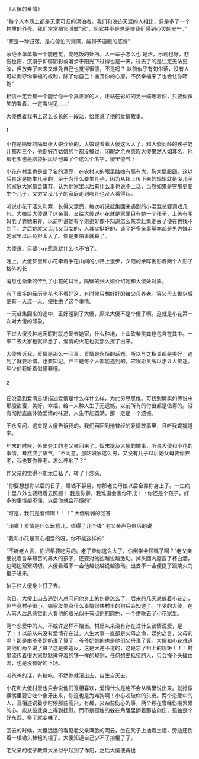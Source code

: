 

《大傻的爱情》



“每个人本质上都是无家可归的漂泊者。我们和浪迹天涯的人相比，只是多了一个物质的外壳。我们常常把它叫做“家“，但它并不是总是使我们感到心灵的安宁。”

“家是一种归宿，是心停泊的港湾，能带予温暖的感觉”

家绝不单单指一个能睡觉，能吃饭的处所。人一辈子怎么也 是活，乐观也好，悲伤也把，沉溺于抑郁阴影或漫步于阳光下过得也是一天。过去了的是注定无法更改，但放弃了未来又难免自己也觉得很傻，不是吗？ 以前似乎有句俗话，没有人可以剥夺你幸福的权利，除了你自己！撇开你的心扉，不然幸福来了也会让你吓跑“

相信一定会有一个能给你一个真正家的人，正站在彩虹的另一端等着你，只要你微笑的看着，一定看得见……“

大傻瞧着我书上这么长长的一段话，给我说了他的爱情故事。

#### 1

小花是隔壁的隔壁张大娘介绍的，大娘说看着大傻这么大了，和大傻同龄的孩子娃儿都两三个，他倒好连姑娘的手都没摸过，闲暇之余总感叹大傻果然人如其名，他那老爹也是脑袋抽风给他取了个这么个名字，傻里傻气！

小花在村里也是出了名的漂亮，在农村人的眼里姑娘有高有大，胸大屁股圆。这以后肯定是能生儿子的，至于为什么要生儿子，因为从祖上传下来的规矩就是没儿子的家庭大家都会嫌弃，认为他家里以后有什么事也说不上话，当然如果是穷那更要生个儿子，又穷又没儿子的家庭走到哪儿也没人看得起。

听说小花干活又利索，长得又漂亮，每次听说赶集回来遇到的小混混总要调戏几句。大娘给大傻说了这亲事，又给大傻说小花就是家里只有她一个孩子，上头有爹妈老了靠她来养，以前听说她有个弟弟好像不知道怎么某次赶集走丢了便在也找不到了。之后她就又当儿又当女的，人其实挺好的，谈了好多亲事基本都是男方嫌弃她家里以后负担太大了。你是要怕事就算了。

大傻说，只要小花愿意就什么也不怕了。

晚上，大傻梦里和小花牵着手在山间的小路上漫步，夕阳的余晖倒影着两个人影子格外的长

消息也渐渐的传到了小花的耳里，隔壁的张大娘介绍她和大傻处对象。

有了很多的经历小花也不看好这，有时候只想好好的给父母养老。等父母去世以后便有一天过一天，便拒绝了这个事情。

一天赶集回来的途中，正好碰到了大傻，原来大傻不是个傻子啊。这就是小花第一次对大傻的印象。

不过大傻没种地闲暇时就总爱去她家，什么种地，上山砍柴挑粪也包含在其中。一来二去大家也就熟悉了，爱情的火花也就那么擦了出来。

大傻告诉我，爱情是那么一回事。爱情是永恒的话题，所以与之相关都是美好，遇到了就要珍惜，也要知足。并不是每个人都能遇到的，它很珍贵所以才让人痴迷。年少的我听着似懂非懂。



#####  2

在没遇到爱情总想描述爱情是什么样什么样，为此穷尽思维。可找到确实如传说中那般甜蜜，美好，幸福，给一人种人生了无遗憾，以前所有的付出都是值得的。没有彻彻底底体验爱情的味道，人生不能圆满，那一定是一个遗憾。



不永多问，这又是大傻告诉我的。我们再回到他曾经的爱情故事里，且听我娓娓道来。

年末的时候，外出务工的老父亲回来了。饭末提及大傻的婚事，听说大傻和小花的事情。蓦然变了语气，“不同意，那姑娘家这么穷，又没有儿子以后她父母要你养老，我也要你养老。怎么养地了？“

作父亲的觉得不能太自私了，转了下念头,

"你要想想你以后的日子，赚钱不容易，你那老丈母娘以后全靠你身上了。一生病十里八外也要跟着去照顾！,我是你爹，我难道会害你不成！！你还是个孩子，好多的事情都不懂，以后你就会不懂的”

“可是，我们是爱情啊！！！”   大傻弱弱的回答

“闭嘴！爱情是什么玩意儿，值得了几个钱”   老父亲声色俱厉的说

“我和小花是真心相爱的呀，你不能这样的”

“不听老人言，你迟早要吃亏的。老子养你这么大了，你倒学会顶嘴了啊？”老父亲细说着含辛茹苦的养大的孩子，还要对他凶越说越激动。掉头回内屋舀了杯白酒，边喝边絮絮叨叨，大傻看着不一会他越说越说越激动，出去不一会便提了跟烧火的棍子进来。

抬手往大傻身上打了去。

次日，大傻上山去遇到人总问问他身上的伤是怎么了。后来的几天总躲着小花走，但毕竟村子很小，哪家发生点什么事情很快村里的狗后会知道了。年少的大傻，在人前人后总感觉别人看他的眼光似乎有点别的颜色，一个傍晚去了小花家里。

两个恋爱中的人，不或许这样不恰当。村里从来没有存在过什么谈情说爱，是了！！以前从来没有爱情存在过。人生大事一直都是父母之命，媒妁之言，父母的呢？那是由爷爷奶奶说了算了，爷爷奶奶的也是他们父母说了算。大傻和小花难道要他们两个说了算？这是要造反，这是大逆不道的，这是忘了祖上的规矩！！！村里流传着很大家默默遵守着的铁一样的规则，任何想要抵抗的人，只会撞个头破血流，也是没有好的下场。

听爸爸的话，有糖吃。不然你就滚出去，自生自灭去。

小花和大傻村里也只会说他们互相喜欢，爱情什么是绝不会从嘴里说出来。就好像猴嘴里要它吐个象牙出来，你这也是为难狗啊！小心咬破你的头皮。两个恋爱中的人，互相述说着小时候那些高兴，有趣，夹杂些伤心的事，两个颗在曾经伤痕累累的心，能从彼此身上得到抚慰。而不是孤独的躲在角落里舔着那些创伤，孤独是个好东西。多了就变味了。

回去的时候，大傻远远的看见老父亲满脸的阴云，坐在凳子上抽着土烟，旁边还倒着一根锄头棒粗的棍子。大傻知道自己少不了挨棍子了。

老父亲的棍子教育大法似乎起到了作用，之后大傻便再也



